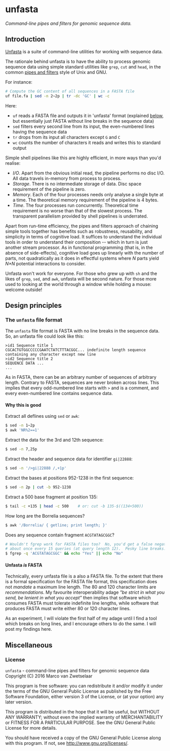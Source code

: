 # unfasta

_Command-line pipes and filters for genomic sequence data._


## Introduction

[Unfasta](http://io.zwets.it/unfasta) is a suite of command-line utilities for working with sequence data.

The rationale behind unfasta is to have the ability to process genomic sequence data using simple standard utilities like `grep`, `cut` and `head`, in the common [pipes and filters](http://www.dossier-andreas.net/software_architecture/pipe_and_filter.html) style of Unix and GNU.

For instance:

```bash
# Compute the GC content of all sequences in a FASTA file
uf file.fa | sed -n 2~2p | tr -dc 'GC' | wc -c
```

Here:

* `uf` reads a FASTA file and outputs it in 'unfasta' format (explained [below](#the-unfasta-file-format), but essentially just FASTA without line breaks in the sequence data)
* `sed` filters every second line from its input, the even-numbered lines having the sequence data
* `tr` drops from its input all characters except `G` and `C`
* `wc` counts the number of characters it reads and writes this to standard output

Simple shell pipelines like this are highly efficient, in more ways than you'd realise:

* _I/O_. Apart from the obvious initial read, the pipeline performs no disc I/O.  All data travels in-memory from process to process.
* _Storage_. There is no intermediate storage of data.  Disc space requirement of the pipeline is zero.
* _Memory_. Each of the four processes needs only analyse a single byte at a time.  The theoretical memory requirement of the pipeline is 4 bytes.
* _Time_. The four processes run concurrently.  Theoretical time requirement is no worse than that of the slowest process.  The transparent parallelism provided by shell pipelines is underrated.

Apart from run-time efficiency, the pipes and filters approach of chaining simple tools together has benefits such as robustness, reusability, and simplicity in terms of cognitive load.  It suffices to understand the individual tools in order to understand their composition -- which in turn is just another stream processor.  As in functional programming (that is, in the absence of side-effects), cognitive load goes up linearly with the number of parts, not quadratically as it does in effectful systems where _N_ parts yield _N×N_ potential interactions to consider.

Unfasta won't work for everyone.  For those who grew up with `sh` and the likes of `grep`, `sed`, and `awk`, unfasta will be second nature.  For those more used to looking at the world through a window while holding a mouse: welcome outside!


## Design principles

### The `unfasta` file format

The `unfasta` file format is FASTA with no line breaks in the sequence data.  So, an unfasta file could look like this:

    >id1 Sequence title 1
    CGCACTGTGGCCCCCGAATCTATCTTTACGGC... indefinite length sequence containing any character except new line
    >id2 Sequence title 2
    SEQUENCE DATA ...
    ...

As in FASTA, there can be an arbitrary number of sequences of arbitrary length.  Contrary to FASTA, sequences are never broken across lines.  This implies that every odd-numbered line starts with `>` and is a comment, and every even-numbered line contains sequence data.

#### Why this is good

Extract all deflines using `sed` or `awk`:

```bash
$ sed -n 1~2p
$ awk 'NR%2==1'
```
  
Extract the data for the 3rd and 12th sequence:

```bash
$ sed -n 7,25p
```

Extract the header and sequence data for identifier `gi|22888`:

```bash
$ sed -n '/>gi|22888 /,+1p'
```

Extract the bases at positions 952-1238 in the first sequence:

```bash
$ sed -n 2p | cut -b 952-1238
```

Extract a 500 base fragment at position 135:

```bash
$ tail -c +135 | head -c 500	# or: cut -b 135-$((134+500))
```

How long are the Borrelia sequences?

```bash
$ awk '/Borrelia/ { getline; print length; }'
```

Does any sequence contain fragment `ACGTATAGCGGC`? 

```bash
# Wouldn't fgrep work for FASTA files too?  No, you'd get a false negative
# about once every 15 queries (at query length 12).  Pesky line breaks.
$ fgrep -q 'ACGTATAGCGGC' && echo "Yes" || echo "No"
```

#### Unfasta *is* FASTA

Technically, every unfasta file is a also a FASTA file.  To the extent that there is a formal specification for the FASTA file format, this specification does not *mandate* a maximum line length.  The 80 and 120 character limits are *recommendations*.  My favourite interoperability adage _"be strict in what you send, be lenient in what you accept"_ then implies that software which consumes FASTA must tolerate indefinite line lengths, while software that produces FASTA must write either 80 or 120 character lines.

As an experiment, I will violate the first half of my adage until I find a tool which breaks on long lines, and I encourage others to do the same.  I will post my findings here.


## Miscellaneous

### License

`unfasta` - command-line pipes and filters for genomic sequence data  
Copyright (C) 2016  Marco van Zwetselaar

This program is free software: you can redistribute it and/or modify
it under the terms of the GNU General Public License as published by
the Free Software Foundation, either version 3 of the License, or
(at your option) any later version.

This program is distributed in the hope that it will be useful,
but WITHOUT ANY WARRANTY; without even the implied warranty of
MERCHANTABILITY or FITNESS FOR A PARTICULAR PURPOSE.  See the
GNU General Public License for more details.

You should have received a copy of the GNU General Public License
along with this program.  If not, see <http://www.gnu.org/licenses/>.

